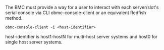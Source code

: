 The BMC must provide a way for a user to interact with each server/slot's serial
console via CLI obmc-console-client or an equivalent Redfish method.
```
obmc-console-client -i <host-identifier>
```
host-identifier is host1-hostN for multi-host server systems and host0 for single host server systems.
